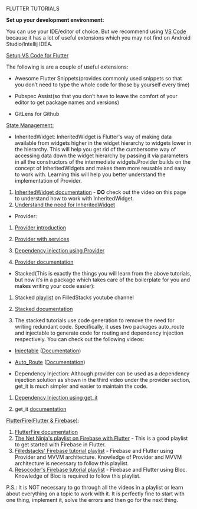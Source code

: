 FLUTTER TUTORIALS

**Set up your development environment:**

You can use your IDE/editor of choice. But we recommend using [VS Code](https://code.visualstudio.com/) because it has a lot of useful extensions which you may not find on Android Studio/Intellij IDEA. 

[Setup VS Code for Flutter](https://flutter.dev/docs/get-started/editor?tab=vscode)

The following is are a couple of useful extensions:

* Awesome Flutter Snippets(provides commonly used snippets so that you don’t need to type the whole code for those by yourself every time)

* Pubspec Assist(so that you don’t have to leave the comfort of your editor to get package names and versions)

* GitLens for Github  

[State Management:](https://flutter.dev/docs/development/data-and-backend/state-mgmt)

* InheritedWidget:
InheritedWidget is Flutter's way of making data available from widgets higher in the widget hierarchy to widgets lower in the hierarchy. This will help you get rid of the cumbersome way of accessing data down the widget hierarchy by passing it via parameters in all the constructors of the intermediate widgets.Provider builds on the concept of InheritedWidgets and makes them more reusable and easy to work with. Learning this will help you better understand the implementation of Provider.
1. [InheritedWidget documentation](https://api.flutter.dev/flutter/widgets/InheritedWidget-class.html) - **DO** check out the video on this page to understand how to work with InheritedWidget.
2. [Understand the need for InheritedWidget](https://medium.com/@mehmetf_71205/inheriting-widgets-b7ac56dbbeb1)

* Provider:

1. [Provider introduction](https://www.youtube.com/watch?v=kDEflMYTFlk) 

2. [Provider with services](https://www.youtube.com/watch?v=dnW0NunWBTM)

3. [Dependency injection using Provider](https://www.youtube.com/watch?v=VgrK_LlQRJ4)

4. [Provider documentation](https://pub.dev/packages/provider)

* Stacked(This is exactly the things you will learn from the above tutorials, but now it’s in a package which takes care of the boilerplate for you and makes writing your code easier):

1. Stacked [playlist](https://www.youtube.com/playlist?list=PLdTodMosi-BwM4XkagNwe4KADOMWQS5X-) on FilledStacks youtube channel

2. [Stacked documentation](https://pub.dev/packages/stacked)

3. The stacked tutorials use code generation to remove the need for writing redundant code. Specifically, it uses two packages auto_route and injectable to generate code for routing and dependency injection respectively. You can check out the following videos:

* [Injectable](https://www.youtube.com/watch?v=KNcP8z0hWqs) ([Documentation](https://pub.dev/packages/injectable))

* [Auto_Route](https://www.youtube.com/watch?v=iVpVBmDhpJY) ([Documentation](https://pub.dev/packages/auto_route))

[//]: # (P.S.: We will stick to the stacked package and architecture for Monday Morning. These two videos are for understanding the packages better so that you can use them in your own # way where you want.) 

* Dependency Injection: Although provider can be used as a dependency injection solution as shown in the third video under the provider section, get_it is much simpler and easier to maintain the code.

1. [Dependency Injection using get_it](https://www.youtube.com/watch?v=vBT-FhgMaWM)

2. get_it  [documentation](https://pub.dev/packages/get_it)

[FlutterFire(Flutter & Firebase)](https://firebase.flutter.dev):

1. [FlutterFire documentation](https://firebase.flutter.dev/docs/)
2. [The Net Ninja's playlist on Firebase with Flutter](https://www.youtube.com/playlist?list=PL4cUxeGkcC9j--TKIdkb3ISfRbJeJYQwC) - This is a good playlist to get started with    Firebase in Flutter.
3. [Filledstacks' Firebase tutorial playlist](https://www.youtube.com/playlist?list=PLdTodMosi-Bzj6RIC2wGIkAxKtXPxDtca) - Firebase and Flutter using Provider and MVVM architecture. Knowledge of Provider and MVVM architecture is necessary to follow this playlist.
4. [Resocoder's Firebase tutorial playlist](https://www.youtube.com/playlist?list=PLB6lc7nQ1n4iS5p-IezFFgqP6YvAJy84U) - Firebase and Flutter using Bloc. Knowledge of Bloc is required to follow this playlist.

P.S.: It is NOT necessary to go through all the videos in a playlist or learn about everything on a topic to work with it. It is perfectly fine to start with one thing, implement it, solve the errors and then go for the next thing. 
